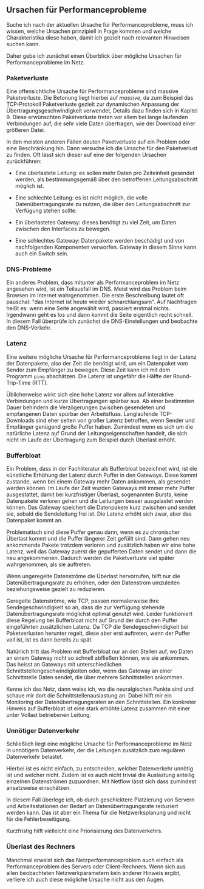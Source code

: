 
## Ursachen für Performanceprobleme

Suche ich nach der aktuellen Ursache für Performanceprobleme,
muss ich wissen, welche Ursachen prinzipiell in Frage kommen und
welche Charakteristika diese haben, damit ich gezielt nach relevanten
Hinweisen suchen kann.

Daher gebe ich zunächst einen Überblick über mögliche Ursachen für
Performanceprobleme im Netz.

### Paketverluste

Eine offensichtliche Ursache für Performanceprobleme sind massive
Paketverluste.
Die Betonung liegt hierbei auf *massive*, da zum Beispiel das TCP-Protokoll
Paketverluste gezielt zur dynamischen Anpassung der Übertragungsgeschwindigkeit
verwendet, Details dazu finden sich in Kapitel 9.
Diese erwünschten Paketverluste treten vor allem bei lange laufenden
Verbindungen auf, die sehr viele Daten übertragen, wie der
Download einer größeren Datei.

In den meisten anderen Fällen deuten Paketverluste auf ein Problem oder eine
Beschränkung hin.
Dann versuche ich die Ursache für den Paketverlust zu finden.
Oft lässt sich dieser auf eine der folgenden Ursachen zurückführen:

*   Eine überlastete Leitung: es sollen mehr Daten pro Zeiteinheit gesendet
    werden, als bestimmungsgemäß über den betroffenen Leitungsabschnitt
    möglich ist.

*   Eine schlechte Leitung: es ist nicht möglich, die volle
    Datenübertragungsrate zu nutzen, die über den Leitungsabschnitt zur
    Verfügung stehen sollte.

*   Ein überlastetes Gateway: dieses benötigt zu viel Zeit, um Daten zwischen
    den Interfaces zu bewegen.

*   Eine schlechtes Gateway: Datenpakete werden beschädigt und von
    nachfolgenden Komponenten verworfen. Gateway in diesem Sinne kann auch ein
    Switch sein.

### DNS-Probleme

Ein anderes Problem, dass mitunter als Performanceproblem im Netz angesehen
wird, ist ein Teilausfall im DNS.
Meist wird das Problem beim Browsen im Internet wahrgenommen.
Die erste Beschreibung lautet oft pauschal: "das Internet ist heute wieder
schnarchlangsam".
Auf Nachfragen heißt es: wenn eine Seite angewählt wird, passiert erstmal
nichts.
Irgendwann geht es los und dann kommt die Seite eigentlich recht schnell.
In diesem Fall überprüfe ich zunächst die DNS-Einstellungen und beobachte
den DNS-Verkehr.

### Latenz

Eine weitere mögliche Ursache für Performanceprobleme liegt in der Latenz der
Datenpakete, also der Zeit die benötigt wird, um ein Datenpaket vom Sender zum
Empfänger zu bewegen.
Diese Zeit kann ich mit dem Programm `ping` abschätzen.
Die Latenz ist ungefähr die Hälfte der Round-Trip-Time (RTT).

Üblicherweise wirkt sich eine hohe Latenz vor allem auf interaktive
Verbindungen und kurze Übertragungen spürbar aus.
Ab einer bestimmten Dauer behindern die Verzögerungen zwischen gesendeten und
empfangenen Daten spürbar den Arbeitsfluss.
Langlaufende TCP-Downloads sind eher selten von großer Latenz betroffen, wenn
Sender und Empfänger genügend große Puffer haben.
Zumindest wenn es sich um die natürliche Latenz auf Grund der
Leitungseigenschaften handelt, die sich nicht im Laufe der Übertragung zum
Beispiel durch Überlast erhöht.

### Bufferbloat

Ein Problem, dass in der Fachliteratur als Bufferbloat bezeichnet wird, ist
die künstliche Erhöhung der Latenz durch Puffer in den Gateways.
Diese kommt zustande, wenn bei einem Gateway mehr Daten ankommen, als gesendet
werden können.
Im Laufe der Zeit wurden Gateways mit immer mehr Puffer ausgestattet, damit
bei kurzfristiger Überlast, sogenannten Bursts, keine Datenpakete verloren
gehen und die Leitungen besser ausgelastet werden können.
Das Gateway speichert die Datenpakete kurz zwischen und sendet sie, sobald die
Sendeleitung frei ist.
Die Latenz erhöht sich zwar, aber das Datenpaket kommt an.

Problematisch sind diese Puffer genau dann, wenn es zu chronischer Überlast
kommt und die Puffer längerer Zeit gefüllt sind.
Dann gehen neu ankommende Pakete trotzdem verloren und zusätzlich haben wir
eine hohe Latenz, weil das Gateway zuerst die gepufferten Daten sendet und
dann die neu angekommenen.
Dadurch werden die Paketverluste viel später wahrgenommen, als sie auftreten.

Wenn ungeregelte Datenströme die Überlast hervorrufen,
hilft nur die Datenübertragungsrate zu erhöhen, oder den
Datenstrom umzuleiten beziehungsweise gezielt zu reduzieren.

Geregelte Datenströme, wie TCP, passen normalerweise ihre Sendegeschwindigkeit
so an, dass die zur Verfügung stehende Datenübertragungsrate möglichst
optimal genutzt wird.
Leider funktioniert diese Regelung bei Bufferbloat nicht auf Grund der
durch den Puffer eingeführten zusätzlichen Latenz.
Da TCP die Sendegeschwindigkeit bei Paketverlusten herunter regelt, diese aber
erst auftreten, wenn der Puffer voll ist, ist es dann bereits zu spät.

Natürlich tritt das Problem mit Bufferbloat nur an den Stellen auf, wo Daten
an einem Gateway nicht so schnell abfließen können, wie sie ankommen.
Das heisst an Gateways mit unterschiedlichen Schnittstellengeschwindigkeiten
oder, wenn das Gateway an einer Schnittstelle Daten sendet, die über mehrere
Schnittstellen ankommen.

Kenne ich das Netz, dann weiss ich, wo die neuralgischen Punkte sind und
schaue mir dort die Schnittstellenauslastung an.
Dabei hilft mir ein Monitoring der Datenübertragungsraten an den
Schnittstellen.
Ein konkreter Hinweis auf Bufferbloat ist eine stark erhöhte Latenz zusammen
mit einer unter Vollast betriebenen Leitung.

### Unnötiger Datenverkehr

Schließlich liegt eine mögliche Ursache für Performanceprobleme im Netz in
unnötigem Datenverkehr, der die Leitungen zusätzlich zum regulären
Datenverkehr belastet.

Hierbei ist es nicht einfach, zu entscheiden, welcher Datenverkehr unnötig ist
und welcher nicht.
Zudem ist es auch nicht trivial die Auslastung anteilig einzelnen Datenströmen
zuzuordnen.
Mit Netflow lässt sich dass zumindest ansatzweise einschätzen.

In diesem Fall überlege ich, ob durch geschicktere Platzierung von
Servern und Arbeitsstationen der Bedarf an Datenübertragungsrate reduziert werden kann.
Das ist aber ein Thema für die Netzwerksplanung und nicht für die
Fehlerbeseitigung.

Kurzfristig hilft vielleicht eine Priorisierung des Datenverkehrs.

### Überlast des Rechners

Manchmal erweist sich das Netzperformanceproblem auch einfach als
Performanceproblem des Servers oder Client-Rechners.
Wenn sich aus allen beobachteten Netzwerkparametern kein anderer Hinweis ergibt,
verliere ich auch diese mögliche Ursache nicht aus den Augen.

